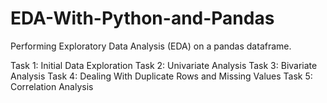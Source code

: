 # EDA-With-Python-and-Pandas

Performing Exploratory Data Analysis (EDA) on a pandas dataframe. 

Task 1: Initial Data Exploration
Task 2: Univariate Analysis
Task 3: Bivariate Analysis
Task 4: Dealing With Duplicate Rows and Missing Values
Task 5: Correlation Analysis
